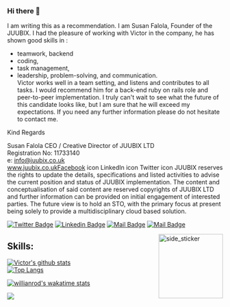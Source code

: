 ### Hi there 👋


   I am writing this as a recommendation. I am Susan Falola, Founder of the JUUBIX.
I had the pleasure of working with Victor in the company, he has shown good skills in :
-  teamwork, backend 
-  coding, 
-  task management, 
-  leadership,
problem-solving, and communication. <br>
Victor works well in a team setting, and listens and contributes to all tasks. 
I would recommend him for a back-end ruby on rails role and peer-to-peer implementation. I truly can't wait to see what the future of
this candidate looks like, but I am sure that he will exceed my expectations. If you need any further information please do not hesitate
to contact me.



Kind Regards


Susan Falola
CEO / Creative Director of JUUBIX LTD </br>
​Registration No: 11733140 </br>
e: info@juubix.co.uk</br>
www.juubix.co.ukFacebook icon LinkedIn icon Twitter icon
JUUBIX reserves the rights to update the details, specifications and listed activities to advise the current position and status of JUUBIX implementation. The content and conceptualisation of said content are reserved copyrights of JUUBIX LTD and further information can be provided on initial engagement of interested parties. The future view is to hold an STO, with the primary focus at present being solely to provide a multidisciplinary cloud based solution.

[![Twitter Badge](https://img.shields.io/badge/-@vic778?style=flat&labelColor=1ca0f1&logo=twitter&logoColor=white&link=https://twitter.com/VictoirBarh)](https://twitter.com/VictoirBarh) [![Linkedin Badge](https://img.shields.io/badge/-vic778-0e76a8?style=flat&labelColor=0e76a8&logo=linkedin&logoColor=white)](https://www.linkedin.com/in/victor-barh/) [![Mail Badge](https://img.shields.io/badge/-@vic778-e84393?style=flat&labelColor=e84393&logo=instagram&logoColor=white)](https://www.instagram.com/victoire_barh/) [![Mail Badge](https://img.shields.io/badge/-vic778?style=flat&labelColor=c0392b&logo=gmail&logoColor=white)](mailto:victoiremmanuelbarh@gmail.com)


<img align="right" width=150px height=150px alt="side_sticker" src="https://media.giphy.com/media/TEnXkcsHrP4YedChhA/giphy.gif"/>


## Skills:
[![Victor's github stats](https://github-readme-stats.vercel.app/api?username=vic778&show_icons=true&theme=radical)](https://github.com/vic778/github-readme-stats) </br> [![Top Langs](https://github-readme-stats.vercel.app/api/top-langs/?username=vic778&show_icons=true&theme=radical&layout=compact)](https://github.com/vic778/github-readme-stats)

[![willianrod's wakatime stats](https://github-readme-stats.vercel.app/api/wakatime?username=@vic778)](https://github.com/anuraghazra/github-readme-stats)

![](https://komarev.com/ghpvc/?username=vic778&style=for-the-badge)
